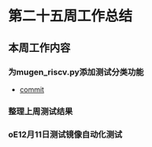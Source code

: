 # 第二十五周工作总结  

## 本周工作内容  
### 为mugen_riscv.py添加测试分类功能   
- [commit](https://github.com/brsf11/mugen-riscv/commit/c175c1cf969805bf33134a320844a4db5440f072)  
### 整理上周测试结果   
### oE12月11日测试镜像自动化测试  
